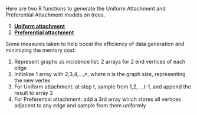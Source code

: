 Here are two R functions to generate the Uniform Attachment and Preferential Attachment models on trees.

1.  __[Uniform attachment](https://github.com/thn003/recovering_first_vertices/blob/master/Data%20Generation/Graph%20Generation%20-%20Unif%20Attm%20on%20Tree%20Simulations.R)__
2.  __[Preferential attachment](https://github.com/thn003/recovering_first_vertices/blob/master/Data%20Generation/Graph%20Generation%20-%20Pref%20Attm%20on%20Tree%20Simulations.R)__

Some measures taken to help boost the efficiency of data generation and minimizing the memory cost:
1.  Represent graphs as incidence list: 2 arrays for 2 end vertices of each edge
2.  Initialize 1 array with 2,3,4,...,n, where n is the graph size, representing the new vertex
3.  For Uniform attachment: at step t, sample from 1,2,...,t-1, and append the result to array 2
4.  For Preferential attachment: add a 3rd array which stores all vertices adjacent to any edge and sample from them uniformly
